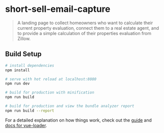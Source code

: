 # short-sell-email-capture

> A landing page to collect homeowners who want to calculate their current property evaluation, connect them to a real estate agent, and to provide a simple calculation of their properties evaluation from Zillow.

## Build Setup

``` bash
# install dependencies
npm install

# serve with hot reload at localhost:8080
npm run dev

# build for production with minification
npm run build

# build for production and view the bundle analyzer report
npm run build --report
```

For a detailed explanation on how things work, check out the [guide](http://vuejs-templates.github.io/webpack/) and [docs for vue-loader](http://vuejs.github.io/vue-loader).
